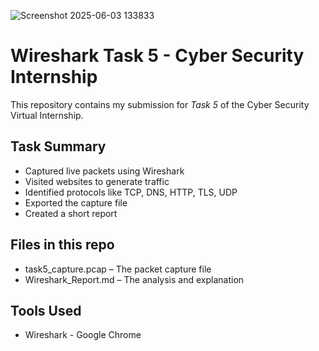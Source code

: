 ![Screenshot 2025-06-03 133833](https://github.com/user-attachments/assets/d31c86f8-91fb-4837-9a4f-8a81bddaf23a)
# Wireshark Task 5 - Cyber Security Internship

This repository contains my submission for *Task 5* of the Cyber Security Virtual Internship.

## Task Summary

- Captured live packets using Wireshark
- Visited websites to generate traffic
- Identified protocols like TCP, DNS, HTTP, TLS, UDP
- Exported the capture file
- Created a short report

## Files in this repo

- task5_capture.pcap – The packet capture file
- Wireshark_Report.md – The analysis and explanation

## Tools Used

- Wireshark
- Google Chrome

